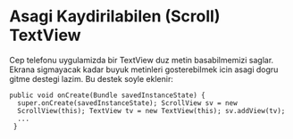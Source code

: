 # Asagi Kaydirilabilen (Scroll) TextView

Cep telefonu uygulamizda bir TextView duz metin basabilmemizi
saglar. Ekrana sigmayacak kadar buyuk metinleri gosterebilmek icin
asagi dogru gitme destegi lazim. Bu destek soyle eklenir:

```
public void onCreate(Bundle savedInstanceState) {
  super.onCreate(savedInstanceState); ScrollView sv = new
  ScrollView(this); TextView tv = new TextView(this); sv.addView(tv);
  ...
 }
```





